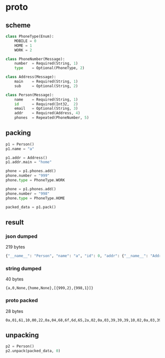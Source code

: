 # proto

## scheme

```python
class PhoneType(Enum):
	MOBILE = 0
	HOME = 1
	WORK = 2

class PhoneNumber(Message):
	number 	= Required(String, 1)
	type 	= Optional(PhoneType, 2)

class Address(Message):
	main 	= Required(String, 1)
	sub 	= Optional(String, 2)

class Person(Message):
	name    = Required(String, 1)
	id      = Required(Int32,  2)
	email   = Optional(String, 3)
	addr    = Required(Address, 4)
	phones  = Repeated(PhoneNumber, 5)
```

## packing

```python
p1 = Person()
p1.name = "a"

p1.addr = Address()
p1.addr.main = "home"

phone = p1.phones.add()
phone.number = "999"
phone.type = PhoneType.WORK

phone = p1.phones.add()
phone.number = "998"
phone.type = PhoneType.HOME

packed_data = p1.pack()
```

## result

### json dumped

219 bytes

```python
{"__name__": "Person", "name": "a", "id": 0, "addr": {"__name__": "Address", "main": "home"}, "phones": [{"__name__": "PhoneNumber", "number": "999", "type": 2}, {"__name__": "PhoneNumber", "number": "998", "type": 1}]}
```

### string dumped

40 bytes

```
{a,0,None,{home,None},[{999,2},{998,1}]}
```

### proto packed

28 bytes

```
0a,01,61,10,00,22,0a,04,68,6f,6d,65,2a,02,0a,03,39,39,39,10,02,0a,03,39,39,38,10,01
```

## unpacking

```python
p2 = Person()
p2.unpack(packed_data, 0)
```